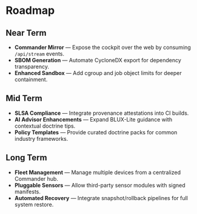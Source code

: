 # Roadmap

## Near Term

- **Commander Mirror** — Expose the cockpit over the web by consuming `/api/stream` events.
- **SBOM Generation** — Automate CycloneDX export for dependency transparency.
- **Enhanced Sandbox** — Add cgroup and job object limits for deeper containment.

## Mid Term

- **SLSA Compliance** — Integrate provenance attestations into CI builds.
- **AI Advisor Enhancements** — Expand BLUX-Lite guidance with contextual doctrine tips.
- **Policy Templates** — Provide curated doctrine packs for common industry frameworks.

## Long Term

- **Fleet Management** — Manage multiple devices from a centralized Commander hub.
- **Pluggable Sensors** — Allow third-party sensor modules with signed manifests.
- **Automated Recovery** — Integrate snapshot/rollback pipelines for full system restore.
